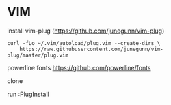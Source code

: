 VIM
=====
install vim-plug (https://github.com/junegunn/vim-plug)
```
curl -fLo ~/.vim/autoload/plug.vim --create-dirs \
    https://raw.githubusercontent.com/junegunn/vim-plug/master/plug.vim
```
powerline fonts https://github.com/powerline/fonts  

clone

run :PlugInstall
